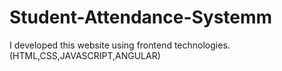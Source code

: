 # Student-Attendance-Systemm
I developed this website using frontend technologies.(HTML,CSS,JAVASCRIPT,ANGULAR)
